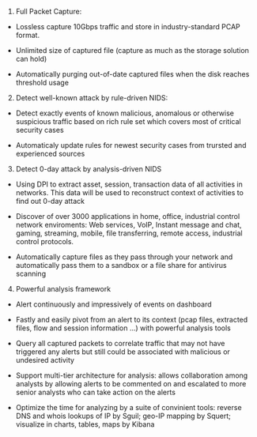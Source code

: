 1. Full Packet Capture: 
- Lossless capture 10Gbps traffic and store in industry-standard PCAP format.


- Unlimited size of captured file (capture as much as the storage solution can hold)

- Automatically purging out-of-date captured files when the disk reaches threshold usage

2. Detect well-known attack by rule-driven NIDS:

- Detect exactly events of known malicious, anomalous or otherwise suspicious traffic based on rich rule set which covers most of critical security cases

- Automaticaly update rules for newest security cases from trursted and experienced sources

3. Detect 0-day attack by analysis-driven NIDS 

- Using DPI to extract asset, session, transaction data of all activities in networks. This data will be used to reconstruct context of activities to find out 0-day attack

- Discover of over 3000 applications in home, office, industrial control network enviroments: Web services, VoIP, Instant message and chat, gaming, streaming, mobile, file transferring, remote access, industrial control protocols. 

- Automatically capture files as they pass through your network and automatically pass them to a sandbox or a file share for antivirus scanning

4. Powerful analysis framework

- Alert continuously and impressively of events on dashboard 

- Fastly and easily pivot from an alert to its context (pcap files, extracted files, flow and session information ...) with powerful analysis tools

- Query all captured packets to correlate traffic that may not have triggered any alerts but still could be associated with malicious or undesired activity 

- Support multi-tier architecture for analysis: allows collaboration among analysts by allowing alerts to be commented on and escalated to more senior analysts who can take action on the alerts

- Optimize the time for analyzing by a suite of convinient tools: reverse DNS and whois lookups of IP by Sguil; geo-IP mapping by Squert; visualize in charts, tables, maps by Kibana

